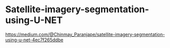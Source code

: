 # Satellite-imagery-segmentation-using-U-NET
https://medium.com/@Chinmay_Paranjape/satellite-imagery-segmentation-using-u-net-4ec7f265ddbe

